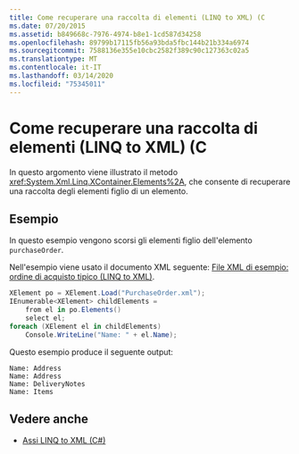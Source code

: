 ```yaml
---
title: Come recuperare una raccolta di elementi (LINQ to XML) (C
ms.date: 07/20/2015
ms.assetid: b849668c-7976-4974-b8e1-1cd587d34258
ms.openlocfilehash: 89799b17115fb56a93bda5fbc144b21b334a6974
ms.sourcegitcommit: 7588136e355e10cbc2582f389c90c127363c02a5
ms.translationtype: MT
ms.contentlocale: it-IT
ms.lasthandoff: 03/14/2020
ms.locfileid: "75345011"
---
```

# <a name="how-to-retrieve-a-collection-of-elements-linq-to-xml-c"></a>Come recuperare una raccolta di elementi (LINQ to XML) (C
In questo argomento viene illustrato il metodo <xref:System.Xml.Linq.XContainer.Elements%2A>, che consente di recuperare una raccolta degli elementi figlio di un elemento.  
  
## <a name="example"></a>Esempio  
 In questo esempio vengono scorsi gli elementi figlio dell'elemento `purchaseOrder`.  
  
 Nell'esempio viene usato il documento XML seguente: [File XML di esempio: ordine di acquisto tipico (LINQ to XML)](./sample-xml-file-typical-purchase-order-linq-to-xml-1.md).  
  
```csharp  
XElement po = XElement.Load("PurchaseOrder.xml");  
IEnumerable<XElement> childElements =  
    from el in po.Elements()  
    select el;  
foreach (XElement el in childElements)  
    Console.WriteLine("Name: " + el.Name);  
```  
  
 Questo esempio produce il seguente output:  
  
```output  
Name: Address  
Name: Address  
Name: DeliveryNotes  
Name: Items  
```  
  
## <a name="see-also"></a>Vedere anche

- [Assi LINQ to XML (C#)](./linq-to-xml-axes-overview.md)
